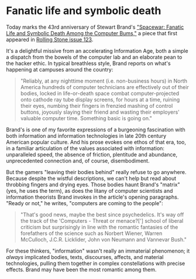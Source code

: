 # Fanatic life and symbolic death

Today marks the 43rd anniversary of Stewart Brand's ["Spacewar: Fanatic Life and Symbolic Death Among the Computer Bums,"](http://www.wheels.org/spacewar/stone/rolling_stone.html) a piece that first appeared in [Rolling Stone issue 123](http://www.rollingstone.com/coverwall/1972).

It's a delightful missive from an accelerating Information Age, both a simple a dispatch from the bowels of the computer lab and an elaborate pean to the hacker ethic. In typical breathless style, Brand reports on what's happening at campuses around the country: 

> "Reliably, at any nighttime moment (i.e. non-business hours) in North America hundreds of computer technicians are effectively out of their bodies, locked in life-or-death space combat computer-projected onto cathode ray tube display screens, for hours at a time, ruining their eyes, numbing their fingers in frenzied mashing of control buttons, joyously slaying their friend and wasting their employers' valuable computer time. Something basic is going on."

Brand's is one of my favorite expressions of a burgeoning fascination with both information and information technologies in late 20th century American popular culture. And his prose evokes one ethos of that era, too, in a familiar articulation of the values associated with information: unparalleled speed, the absence of friction, plentitude and abundance, unprecedented connection and, of course, disembodiment.

But the gamers "leaving their bodies behind" really refuse to go anywhere. Because despite the wistful descriptions, we can't help but read about throbbing fingers and drying eyes. Those bodies haunt Brand's "matrix" (yes, he uses the term), as does the litany of computer scientists and information theorists Brand invokes in the article's opening paragraphs. "Ready or not," he writes, "computers are coming to the people":

> "That's good news, maybe the best since psychedelics. It's way off the track of the 'Computers - Threat or menace?['] school of liberal criticism but surprisingly in line with the romantic fantasies of the forefathers of the science such as Norbert Wiener, Warren McCulloch, J.C.R. Licklider, John von Neumann and Vannevar Bush."

For these thinkers, "information" wasn't really an immaterial phenomenon; it *always* implicated bodies, texts, discourses, affects, and material technologies, pulling them together in complex constellations with precise effects. Brand may have been the most romantic among them.
